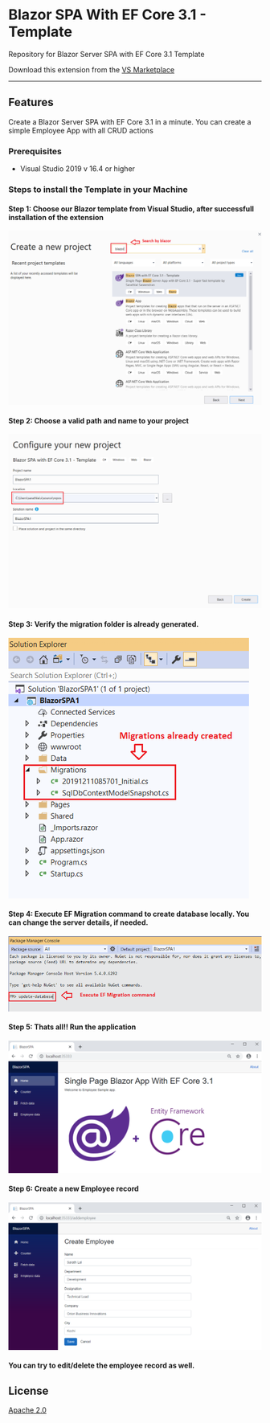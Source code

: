 # Blazor SPA With EF Core 3.1 - Template

Repository for Blazor Server SPA with EF Core 3.1 Template
 
Download this extension from the [VS Marketplace](https://marketplace.visualstudio.com/items?itemName=SarathLal.blazorspawithefcore)

---------------------------------------
 
## Features
 
Create a Blazor Server SPA with EF Core 3.1 in a minute. 
You can create a simple Employee App with all CRUD actions
 
### Prerequisites
- Visual Studio 2019 v 16.4 or higher
  

### Steps to install the Template in your Machine

#### Step 1: Choose our Blazor template from Visual Studio, after successfull installation of the extension

![Snippets](BlazorSPA/assets/01ChooseTemplate.png)

#### Step 2: Choose a valid path and name to your project

![Snippets](BlazorSPA/assets/02ChoosePath.png)

#### Step 3: Verify the migration folder is already generated. 

![Snippets](BlazorSPA/assets/03ProjectStructure.png)

#### Step 4: Execute EF Migration command to create database locally. You can change the server details, if needed. 

![Snippets](BlazorSPA/assets/04ExecuteEFMigrationCommand.png)

#### Step 5: Thats all!! Run the application 

![Snippets](BlazorSPA/assets/05LandingPage.PNG)

#### Step 6: Create a new Employee record

![Snippets](BlazorSPA/assets/06CreateEmployee.PNG)

#### You can try to edit/delete the employee record as well.

## License
[Apache 2.0](LICENSE)

